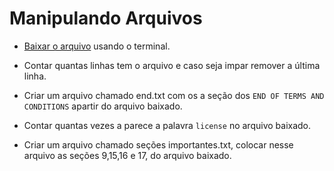 # Manipulando Arquivos

* [Baixar o arquivo](https://www.gnu.org/licenses/agpl-3.0.txt) usando o
terminal.

* Contar quantas linhas tem o arquivo e caso seja impar remover a última linha.

* Criar um arquivo chamado end.txt com os a seção dos
`END OF TERMS AND CONDITIONS` apartir do arquivo baixado.

* Contar quantas vezes a parece a palavra `license` no arquivo baixado.

* Criar um arquivo chamado seções importantes.txt, colocar nesse arquivo as
seções 9,15,16 e 17, do arquivo baixado.
